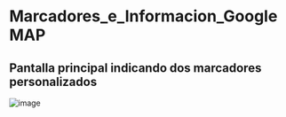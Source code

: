 # Marcadores_e_Informacion_GoogleMAP
## Pantalla principal indicando dos marcadores personalizados
![image](https://user-images.githubusercontent.com/96128820/187019289-c1616304-b7b6-4aec-b433-8ae93ff5e7dc.png)
